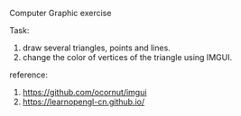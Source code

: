 Computer Graphic exercise

Task: 

1. draw several triangles, points and lines.
2. change the color of vertices of the triangle using IMGUI.

reference:

1. https://github.com/ocornut/imgui
2. https://learnopengl-cn.github.io/

